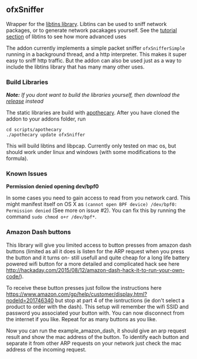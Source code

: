 ## ofxSniffer
Wrapper for the [libtins library](http://libtins.github.io). Libtins can be used to sniff network packages, or to generate network pacakages yourself. See the [tutorial section](http://libtins.github.io/tutorial/) of libtins to see how more advanced uses

The addon currently implements a simple packet sniffer `ofxSnifferSimple` running in a background thread, and a http interpreter. This makes it super easy to sniff http traffic. But the addon can also be used just as a way to include the libtins library that has many many other uses. 

### Build Libraries
***Note:*** *If you dont want to build the libraries yourself, then download the [release](https://github.com/HalfdanJ/ofxSniffer/releases) instead*

The static libraries are build with [apothecary](https://github.com/openframeworks/apothecary). 
After you have cloned the addon to your addons folder, run 
```
cd scripts/apothecary
./apothecary update ofxSniffer
```
This will build libtins and libpcap. Currently only tested on mac os, but should work under linux and windows (with some modifications to the formula).

### Known Issues
**Permission denied opening dev/bpf0**

In some cases you need to gain access to read from you network card. This might manifest itself on OS X as `(cannot open BPF device) /dev/bpf0: Permission denied` (See more on issue #2). You can fix this by running the command `sudo chmod o+r /dev/bpf*`.

### Amazon Dash buttons

This library will give you limited access to button presses from amazon dash buttons (limited as all it does is listen for the ARP request when you press the button and it turns on- still usefull and quite cheap for a long life battery powered wifi button for a more detailed and complicated hack see here http://hackaday.com/2015/08/12/amazon-dash-hack-it-to-run-your-own-code/). 

To receive these button presses just follow the instructions here https://www.amazon.com/gp/help/customer/display.html?nodeId=201746340 but stop at part 4 of the isntructions (ie don't select a product to order with the dash). This setup will remember the wifi SSID and password you associated your button with. You can now disconnect from the internet if you like. Repeat for as many buttons as you like.

Now you can run the example_amazon_dash, it should give an arp request result and show the mac address of the button. To identify each button and separate it from other ARP requests on your network just check the mac address of the incoming request.

